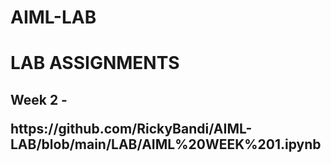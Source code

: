 # AIML-LAB
<h1>LAB ASSIGNMENTS</h1><div></div>

<body>
  <h2>Week 2 - <p>https://github.com/RickyBandi/AIML-LAB/blob/main/LAB/AIML%20WEEK%201.ipynb</p></h2>
</body>

